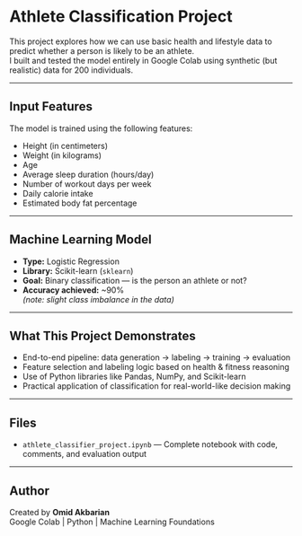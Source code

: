 # Athlete Classification Project

This project explores how we can use basic health and lifestyle data to predict whether a person is likely to be an athlete.  
I built and tested the model entirely in Google Colab using synthetic (but realistic) data for 200 individuals.

---

## Input Features

The model is trained using the following features:
- Height (in centimeters)
- Weight (in kilograms)
- Age
- Average sleep duration (hours/day)
- Number of workout days per week
- Daily calorie intake
- Estimated body fat percentage

---

## Machine Learning Model

- **Type:** Logistic Regression  
- **Library:** Scikit-learn (`sklearn`)  
- **Goal:** Binary classification — is the person an athlete or not?  
- **Accuracy achieved:** ~90%  
  *(note: slight class imbalance in the data)*

---

## What This Project Demonstrates

- End-to-end pipeline: data generation → labeling → training → evaluation
- Feature selection and labeling logic based on health & fitness reasoning
- Use of Python libraries like Pandas, NumPy, and Scikit-learn
- Practical application of classification for real-world-like decision making

---

## Files

- `athlete_classifier_project.ipynb` — Complete notebook with code, comments, and evaluation output

---

## Author

Created by **Omid Akbarian**  
Google Colab | Python | Machine Learning Foundations
